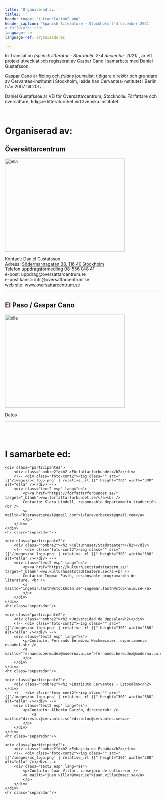 ```yaml
---
title: 'Organiserad av:'
title2: ''
header_image: 'intranslation2.png'
header_caption: 'Spanish literature – Stockholm 2-4 december 2021'
# fullwidth: true
language: se
language-ref: organizadores

---
```


<!--more-->
<div class="organizadores">

<p> In Translation <em> (spansk litteratur - Stockholm 2-4 december 2021) </em>, är ett projekt utvecklat och regisserat av Gaspar Cano i samarbete med Daniel Gustafsson. <p>
<p> Gaspar Cano är filolog och <em> frilans </em> journalist; tidigare direktör och grundare av Cervantes-institutet i Stockholm, ledde han Cervantes-institutet i Berlin från 2007 till 2012.
<p> Daniel Gustafsson är VD för Översättarcentrum, Stockholm. Författare och översättare, tidigare litteraturchef vid Svenska Institutet.</p> 

<br />
<h1>Organiserad av:</h1>

<div class="participante2">
    <div class="nombre2"><h2 >Översättarcentrum</h2></div>    
    <div class="foto-cont2"><img class="" src="{{'/images/oc_logo.png' | relative_url }}" height="301" width="388" alt="ella" /></div>
    <div class="text2 esp" lang="se">
        <p>Kontact: Daniel Gustafsson<br />
            Adress: <a href="https://goo.gl/maps/xD2jLgkZ7hTD5L1C8" target="_blank">Södermannagatan 38, 116 40 Stockholm</a><br />
            Telefon uppdragsförmedling <a href="tel:+43 108-556 048 41">08-556 048 41</a><br />
            e-post: <a mailto="uppdrag@oversattarcentrum.se">uppdrag@oversattarcentrum.se</a><br />
            e-post kansli: <a mailto="info@oversattarcentrum.se">info@oversattarcentrum.se</a><br />
            web site: <a href="http://www.oversattarcentrum.se/" target="_blank">www.oversattarcentrum.se</a>
        </p>      
    </div>
</div>

<hr class="separador"/>

<div class="participante2">
    <div class="nombre2"><h2 >El Paso / Gaspar Cano</h2></div>    
    <div class="foto-cont2"><img class="" src="{{'/images/elpaso-b.jpg' | relative_url }}" height="301" width="388" alt="ella" /></div>
    <div class="text2 swe" lang="se">
        <p>Datos</p>      
    </div>
</div>

<hr class="separador"/>

<br /><br />

<h1>I samarbete ed:</h1>


    <div class="participante2">
        <div class="nombre2"><h2 >Författarförbundet</h2></div>    
        <!-- <div class="foto-cont2"><img class="" src="{{'/images/oc_logo.png' | relative_url }}" height="301" width="388" alt="ella" /></div> -->
        <div class="text2 esp" lang="es">
            <p><a href="https://forfattarforbundet.se/" target="_blank">www.forfattarforbundet.se/</a><br />
            Contacto: Klara Lindell, responsable departamento traducción. <br />
            <a mailto="klaraverbatext@gmail.com">iklaraverbatext@gmail.com</a>
            </p>        
        </div>
    </div>
    <hr class="separador"/>

    <div class="participante2">
        <div class="nombre2"><h2 >Kulturhuset/Stadsteatern</h2></div>    
        <!-- <div class="foto-cont2"><img class="" src="{{'/images/oc_logo.png' | relative_url }}" height="301" width="388" alt="ella" /></div> -->
        <div class="text2 esp" lang="es">
            <p><a href="https://kulturhusetstadsteatern.se/" target="_blank">www.kulturhusetstadsteatern.se</a><br />
            Contacto: Ingmar Fasth, responsable programación de literature. <br />
            <a mailto="ingemar.fasth@stockholm.se">ingemar.fasth@stockholm.se</a>
            </p>      
        </div>
    </div>
    <hr class="separador"/>

    <div class="participante2">
        <div class="nombre2"><h2 >Universidad de Uppsala</h2></div>    
        <!-- <div class="foto-cont2"><img class="" src="{{'/images/oc_logo.png' | relative_url }}" height="301" width="388" alt="ella" /></div> -->
        <div class="text2 esp" lang="es">
            <p>Contacto: Fernando Bermúdez Wachmeister, departamento español.<br />
            <a mailto="fernando.bermudez@moderna.uu.se">fernando.bermudez@moderna.uu.se</a>
            </p>      
        </div>
    </div>
    <hr class="separador"/>

    <div class="participante2">
        <div class="nombre2"><h2 >Instituto Cervantes - Estocolmo</h2></div>    
        <!-- <div class="foto-cont2"><img class="" src="{{'/images/oc_logo.png' | relative_url }}" height="301" width="388" alt="ella" /></div> -->
        <div class="text2 esp" lang="es">
            <p>Contacto: Alberto Garzón, director<br />
                <a mailto="direstoc@cervantes.se">direstoc@cervantes.se</a>
            </p>      
        </div>
    </div>
    <hr class="separador"/>

    <div class="participante2">
        <div class="nombre2"><h2 >Embajada de España</h2></div>    
        <!-- <div class="foto-cont2"><img class="" src="{{'/images/oc_logo.png' | relative_url }}" height="301" width="388" alt="ella" /></div> -->
        <div class="text2 esp" lang="es">
            <p>Contacto: Juan Villar, consejero de cultura<br />
            <a mailto="juan.villar@maec.se">juan.villar@maec.se</a>
            </p>      
        </div>
    </div>
    <hr class="separador"/>

</div>